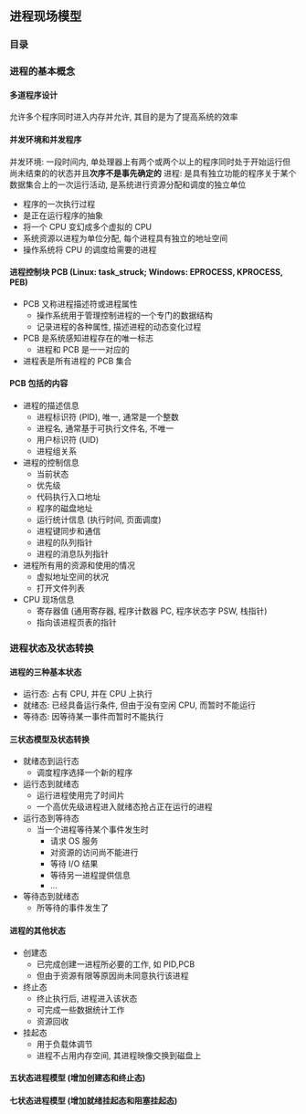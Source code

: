 ## 进程现场模型
### 目录

### 进程的基本概念
#### 多道程序设计
允许多个程序同时进入内存并允许, 其目的是为了提高系统的效率
#### 并发环境和并发程序
并发环境: 一段时间内, 单处理器上有两个或两个以上的程序同时处于开始运行但尚未结束的的状态并且**次序不是事先确定的**
进程: 是具有独立功能的程序关于某个数据集合上的一次运行活动, 是系统进行资源分配和调度的独立单位
  - 程序的一次执行过程
  - 是正在运行程序的抽象
  - 将一个 CPU 变幻成多个虚拟的 CPU
  - 系统资源以进程为单位分配, 每个进程具有独立的地址空间
  - 操作系统将 CPU 的调度给需要的进程
#### 进程控制块 PCB (Linux: task_struck; Windows: EPROCESS, KPROCESS, PEB)
- PCB 又称进程描述符或进程属性
  - 操作系统用于管理控制进程的一个专门的数据结构
  - 记录进程的各种属性, 描述进程的动态变化过程
- PCB 是系统感知进程存在的唯一标志
  - 进程和 PCB 是一一对应的
- 进程表是所有进程的 PCB 集合
#### PCB 包括的内容
- 进程的描述信息
  - 进程标识符 (PID), 唯一, 通常是一个整数
  - 进程名, 通常基于可执行文件名, 不唯一
  - 用户标识符 (UID)
  - 进程组关系
- 进程的控制信息
  - 当前状态
  - 优先级
  - 代码执行入口地址
  - 程序的磁盘地址
  - 运行统计信息 (执行时间, 页面调度)
  - 进程键同步和通信
  - 进程的队列指针
  - 进程的消息队列指针
- 进程所有用的资源和使用的情况
  - 虚拟地址空间的状况
  - 打开文件列表
- CPU 现场信息
  - 寄存器值 (通用寄存器, 程序计数器 PC, 程序状态字 PSW, 栈指针)
  - 指向该进程页表的指针

### 进程状态及状态转换
#### 进程的三种基本状态
- 运行态: 占有 CPU, 并在 CPU 上执行
- 就绪态: 已经具备运行条件, 但由于没有空闲 CPU, 而暂时不能运行
- 等待态: 因等待某一事件而暂时不能执行
#### 三状态模型及状态转换
- 就绪态到运行态
  - 调度程序选择一个新的程序
- 运行态到就绪态
  - 运行进程使用完了时间片
  - 一个高优先级进程进入就绪态抢占正在运行的进程
- 运行态到等待态
  - 当一个进程等待某个事件发生时
    - 请求 OS 服务
    - 对资源的访问尚不能进行
    - 等待 I/O 结果
    - 等待另一进程提供信息
    - ...
- 等待态到就绪态
  - 所等待的事件发生了
#### 进程的其他状态
- 创建态
  - 已完成创建一进程所必要的工作, 如 PID,PCB
  - 但由于资源有限等原因尚未同意执行该进程
- 终止态
  - 终止执行后, 进程进入该状态
  - 可完成一些数据统计工作
  - 资源回收
- 挂起态
  - 用于负载体调节
  - 进程不占用内存空间, 其进程映像交换到磁盘上
#### 五状态进程模型 (增加创建态和终止态)
#### 七状态进程模型 (增加就绪挂起态和阻塞挂起态)
